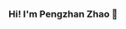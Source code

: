 ### Hi! I'm Pengzhan Zhao 👋

<!-- 🔭 I’m currently working on my own startup [breezeml](https://breezeml.ai) to build machine learning systems and tools. -->

<!-- [![Top Langs](https://github-readme-stats.vercel.app/api/top-langs/?username=borontion&layout=compact)](https://github.com/anuraghazra/github-readme-stats) -->
